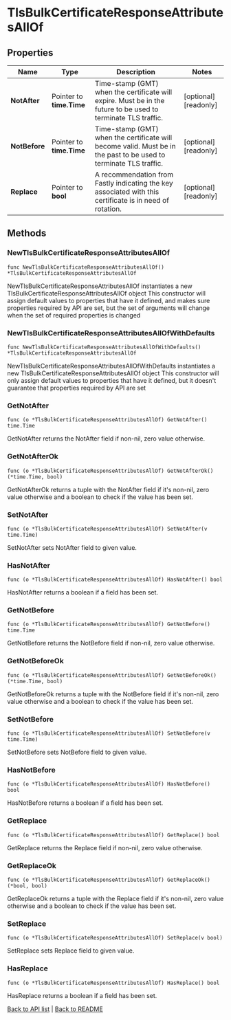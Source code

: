 # TlsBulkCertificateResponseAttributesAllOf

## Properties

Name | Type | Description | Notes
------------ | ------------- | ------------- | -------------
**NotAfter** | Pointer to **time.Time** | Time-stamp (GMT) when the certificate will expire. Must be in the future to be used to terminate TLS traffic. | [optional] [readonly] 
**NotBefore** | Pointer to **time.Time** | Time-stamp (GMT) when the certificate will become valid. Must be in the past to be used to terminate TLS traffic. | [optional] [readonly] 
**Replace** | Pointer to **bool** | A recommendation from Fastly indicating the key associated with this certificate is in need of rotation. | [optional] [readonly] 

## Methods

### NewTlsBulkCertificateResponseAttributesAllOf

`func NewTlsBulkCertificateResponseAttributesAllOf() *TlsBulkCertificateResponseAttributesAllOf`

NewTlsBulkCertificateResponseAttributesAllOf instantiates a new TlsBulkCertificateResponseAttributesAllOf object
This constructor will assign default values to properties that have it defined,
and makes sure properties required by API are set, but the set of arguments
will change when the set of required properties is changed

### NewTlsBulkCertificateResponseAttributesAllOfWithDefaults

`func NewTlsBulkCertificateResponseAttributesAllOfWithDefaults() *TlsBulkCertificateResponseAttributesAllOf`

NewTlsBulkCertificateResponseAttributesAllOfWithDefaults instantiates a new TlsBulkCertificateResponseAttributesAllOf object
This constructor will only assign default values to properties that have it defined,
but it doesn't guarantee that properties required by API are set

### GetNotAfter

`func (o *TlsBulkCertificateResponseAttributesAllOf) GetNotAfter() time.Time`

GetNotAfter returns the NotAfter field if non-nil, zero value otherwise.

### GetNotAfterOk

`func (o *TlsBulkCertificateResponseAttributesAllOf) GetNotAfterOk() (*time.Time, bool)`

GetNotAfterOk returns a tuple with the NotAfter field if it's non-nil, zero value otherwise
and a boolean to check if the value has been set.

### SetNotAfter

`func (o *TlsBulkCertificateResponseAttributesAllOf) SetNotAfter(v time.Time)`

SetNotAfter sets NotAfter field to given value.

### HasNotAfter

`func (o *TlsBulkCertificateResponseAttributesAllOf) HasNotAfter() bool`

HasNotAfter returns a boolean if a field has been set.

### GetNotBefore

`func (o *TlsBulkCertificateResponseAttributesAllOf) GetNotBefore() time.Time`

GetNotBefore returns the NotBefore field if non-nil, zero value otherwise.

### GetNotBeforeOk

`func (o *TlsBulkCertificateResponseAttributesAllOf) GetNotBeforeOk() (*time.Time, bool)`

GetNotBeforeOk returns a tuple with the NotBefore field if it's non-nil, zero value otherwise
and a boolean to check if the value has been set.

### SetNotBefore

`func (o *TlsBulkCertificateResponseAttributesAllOf) SetNotBefore(v time.Time)`

SetNotBefore sets NotBefore field to given value.

### HasNotBefore

`func (o *TlsBulkCertificateResponseAttributesAllOf) HasNotBefore() bool`

HasNotBefore returns a boolean if a field has been set.

### GetReplace

`func (o *TlsBulkCertificateResponseAttributesAllOf) GetReplace() bool`

GetReplace returns the Replace field if non-nil, zero value otherwise.

### GetReplaceOk

`func (o *TlsBulkCertificateResponseAttributesAllOf) GetReplaceOk() (*bool, bool)`

GetReplaceOk returns a tuple with the Replace field if it's non-nil, zero value otherwise
and a boolean to check if the value has been set.

### SetReplace

`func (o *TlsBulkCertificateResponseAttributesAllOf) SetReplace(v bool)`

SetReplace sets Replace field to given value.

### HasReplace

`func (o *TlsBulkCertificateResponseAttributesAllOf) HasReplace() bool`

HasReplace returns a boolean if a field has been set.


[Back to API list](../README.md#documentation-for-api-endpoints) | [Back to README](../README.md)


